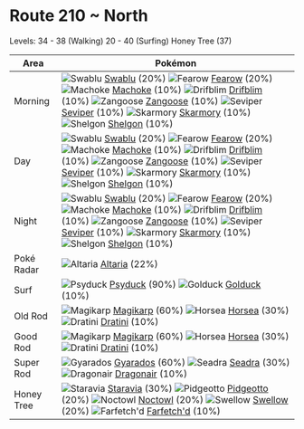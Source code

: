 # Route 210 ~ North
Levels: 34 - 38 (Walking) 20 - 40 (Surfing) Honey Tree (37)

Area       | Pokémon
---        | ---
Morning    | ![][333]  [Swablu] (20%) ![][022]  [Fearow] (20%) ![][067]  [Machoke] (10%)  ![][426]  [Drifblim] (10%) ![][335]  [Zangoose] (10%) ![][336]  [Seviper] (10%)  ![][227]  [Skarmory] (10%) ![][372]  [Shelgon] (10%)
Day        | ![][333]  [Swablu] (20%) ![][022]  [Fearow] (20%) ![][067]  [Machoke] (10%)  ![][426]  [Drifblim] (10%) ![][335]  [Zangoose] (10%) ![][336]  [Seviper] (10%)  ![][227]  [Skarmory] (10%) ![][372]  [Shelgon] (10%)
Night      | ![][333]  [Swablu] (20%) ![][022]  [Fearow] (20%) ![][067]  [Machoke] (10%)  ![][426]  [Drifblim] (10%) ![][335]  [Zangoose] (10%) ![][336]  [Seviper] (10%)  ![][227]  [Skarmory] (10%) ![][372]  [Shelgon] (10%)
Poké Radar | ![][334]  [Altaria] (22%)
Surf       | ![][054]  [Psyduck] (90%) ![][055]  [Golduck] (10%)
Old Rod    | ![][129]  [Magikarp] (60%) ![][116]  [Horsea] (30%) ![][147]  [Dratini] (10%)
Good Rod   | ![][129]  [Magikarp] (60%) ![][116]  [Horsea] (30%) ![][147]  [Dratini] (10%)
Super Rod  | ![][130]  [Gyarados] (60%) ![][117]  [Seadra] (30%) ![][148]  [Dragonair] (10%)
Honey Tree | ![][397]  [Staravia] (30%) ![][017]  [Pidgeotto] (20%) ![][164]  [Noctowl] (20%)  ![][277]  [Swellow] (20%) ![][083]  [Farfetch'd] (10%)


[017]: https://raw.githubusercontent.com/PokeAPI/sprites/master/sprites/pokemon/17.png "Pidgeotto"
[022]: https://raw.githubusercontent.com/PokeAPI/sprites/master/sprites/pokemon/22.png "Fearow"
[054]: https://raw.githubusercontent.com/PokeAPI/sprites/master/sprites/pokemon/54.png "Psyduck"
[055]: https://raw.githubusercontent.com/PokeAPI/sprites/master/sprites/pokemon/55.png "Golduck"
[067]: https://raw.githubusercontent.com/PokeAPI/sprites/master/sprites/pokemon/67.png "Machoke"
[083]: https://raw.githubusercontent.com/PokeAPI/sprites/master/sprites/pokemon/83.png "Farfetch'd"
[116]: https://raw.githubusercontent.com/PokeAPI/sprites/master/sprites/pokemon/116.png "Horsea"
[117]: https://raw.githubusercontent.com/PokeAPI/sprites/master/sprites/pokemon/117.png "Seadra"
[129]: https://raw.githubusercontent.com/PokeAPI/sprites/master/sprites/pokemon/129.png "Magikarp"
[130]: https://raw.githubusercontent.com/PokeAPI/sprites/master/sprites/pokemon/130.png "Gyarados"
[147]: https://raw.githubusercontent.com/PokeAPI/sprites/master/sprites/pokemon/147.png "Dratini"
[148]: https://raw.githubusercontent.com/PokeAPI/sprites/master/sprites/pokemon/148.png "Dragonair"
[164]: https://raw.githubusercontent.com/PokeAPI/sprites/master/sprites/pokemon/164.png "Noctowl"
[227]: https://raw.githubusercontent.com/PokeAPI/sprites/master/sprites/pokemon/227.png "Skarmory"
[277]: https://raw.githubusercontent.com/PokeAPI/sprites/master/sprites/pokemon/277.png "Swellow"
[333]: https://raw.githubusercontent.com/PokeAPI/sprites/master/sprites/pokemon/333.png "Swablu"
[334]: https://raw.githubusercontent.com/PokeAPI/sprites/master/sprites/pokemon/334.png "Altaria"
[335]: https://raw.githubusercontent.com/PokeAPI/sprites/master/sprites/pokemon/335.png "Zangoose"
[336]: https://raw.githubusercontent.com/PokeAPI/sprites/master/sprites/pokemon/336.png "Seviper"
[372]: https://raw.githubusercontent.com/PokeAPI/sprites/master/sprites/pokemon/372.png "Shelgon"
[397]: https://raw.githubusercontent.com/PokeAPI/sprites/master/sprites/pokemon/397.png "Staravia"
[426]: https://raw.githubusercontent.com/PokeAPI/sprites/master/sprites/pokemon/426.png "Drifblim"
[Pidgeotto]: pokemon_changes/017/
[Fearow]: pokemon_changes/022/
[Psyduck]: pokemon_changes/054/
[Golduck]: pokemon_changes/055/
[Machoke]: pokemon_changes/067/
[Farfetch'd]: pokemon_changes/083/
[Horsea]: pokemon_changes/116/
[Seadra]: pokemon_changes/117/
[Magikarp]: pokemon_changes/129/
[Gyarados]: pokemon_changes/130/
[Dratini]: pokemon_changes/147/
[Dragonair]: pokemon_changes/148/
[Noctowl]: pokemon_changes/164/
[Skarmory]: pokemon_changes/227/
[Swellow]: pokemon_changes/277/
[Swablu]: pokemon_changes/333/
[Altaria]: pokemon_changes/334/
[Zangoose]: pokemon_changes/335/
[Seviper]: pokemon_changes/336/
[Shelgon]: pokemon_changes/372/
[Staravia]: pokemon_changes/397/
[Drifblim]: pokemon_changes/426/
